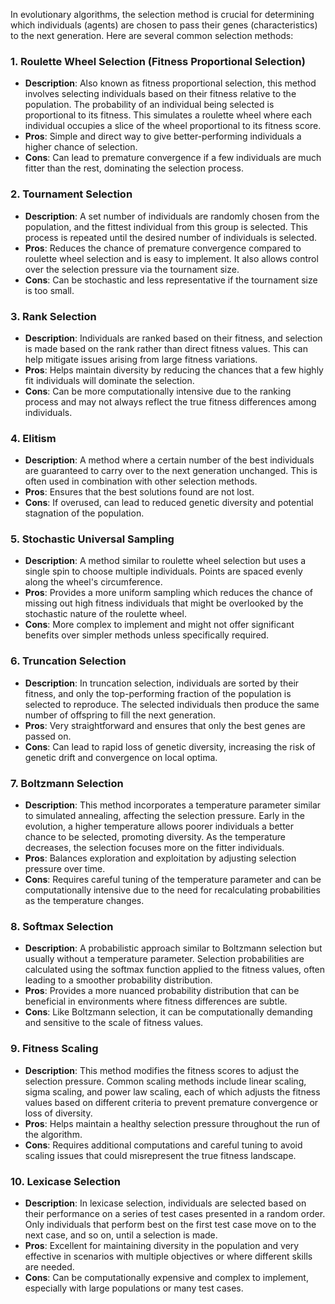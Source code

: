 In evolutionary algorithms, the selection method is crucial for determining which individuals (agents) are chosen to pass their genes (characteristics) to the next generation. Here are several common selection methods:

### 1. Roulette Wheel Selection (Fitness Proportional Selection)
- **Description**: Also known as fitness proportional selection, this method involves selecting individuals based on their fitness relative to the population. The probability of an individual being selected is proportional to its fitness. This simulates a roulette wheel where each individual occupies a slice of the wheel proportional to its fitness score.
- **Pros**: Simple and direct way to give better-performing individuals a higher chance of selection.
- **Cons**: Can lead to premature convergence if a few individuals are much fitter than the rest, dominating the selection process.

### 2. Tournament Selection
- **Description**: A set number of individuals are randomly chosen from the population, and the fittest individual from this group is selected. This process is repeated until the desired number of individuals is selected.
- **Pros**: Reduces the chance of premature convergence compared to roulette wheel selection and is easy to implement. It also allows control over the selection pressure via the tournament size.
- **Cons**: Can be stochastic and less representative if the tournament size is too small.

### 3. Rank Selection
- **Description**: Individuals are ranked based on their fitness, and selection is made based on the rank rather than direct fitness values. This can help mitigate issues arising from large fitness variations.
- **Pros**: Helps maintain diversity by reducing the chances that a few highly fit individuals will dominate the selection.
- **Cons**: Can be more computationally intensive due to the ranking process and may not always reflect the true fitness differences among individuals.

### 4. Elitism
- **Description**: A method where a certain number of the best individuals are guaranteed to carry over to the next generation unchanged. This is often used in combination with other selection methods.
- **Pros**: Ensures that the best solutions found are not lost.
- **Cons**: If overused, can lead to reduced genetic diversity and potential stagnation of the population.

### 5. Stochastic Universal Sampling
- **Description**: A method similar to roulette wheel selection but uses a single spin to choose multiple individuals. Points are spaced evenly along the wheel's circumference.
- **Pros**: Provides a more uniform sampling which reduces the chance of missing out high fitness individuals that might be overlooked by the stochastic nature of the roulette wheel.
- **Cons**: More complex to implement and might not offer significant benefits over simpler methods unless specifically required.

### 6. Truncation Selection
- **Description**: In truncation selection, individuals are sorted by their fitness, and only the top-performing fraction of the population is selected to reproduce. The selected individuals then produce the same number of offspring to fill the next generation.
- **Pros**: Very straightforward and ensures that only the best genes are passed on.
- **Cons**: Can lead to rapid loss of genetic diversity, increasing the risk of genetic drift and convergence on local optima.

### 7. Boltzmann Selection
- **Description**: This method incorporates a temperature parameter similar to simulated annealing, affecting the selection pressure. Early in the evolution, a higher temperature allows poorer individuals a better chance to be selected, promoting diversity. As the temperature decreases, the selection focuses more on the fitter individuals.
- **Pros**: Balances exploration and exploitation by adjusting selection pressure over time.
- **Cons**: Requires careful tuning of the temperature parameter and can be computationally intensive due to the need for recalculating probabilities as the temperature changes.

### 8. Softmax Selection
- **Description**: A probabilistic approach similar to Boltzmann selection but usually without a temperature parameter. Selection probabilities are calculated using the softmax function applied to the fitness values, often leading to a smoother probability distribution.
- **Pros**: Provides a more nuanced probability distribution that can be beneficial in environments where fitness differences are subtle.
- **Cons**: Like Boltzmann selection, it can be computationally demanding and sensitive to the scale of fitness values.

### 9. Fitness Scaling
- **Description**: This method modifies the fitness scores to adjust the selection pressure. Common scaling methods include linear scaling, sigma scaling, and power law scaling, each of which adjusts the fitness values based on different criteria to prevent premature convergence or loss of diversity.
- **Pros**: Helps maintain a healthy selection pressure throughout the run of the algorithm.
- **Cons**: Requires additional computations and careful tuning to avoid scaling issues that could misrepresent the true fitness landscape.

### 10. Lexicase Selection
- **Description**: In lexicase selection, individuals are selected based on their performance on a series of test cases presented in a random order. Only individuals that perform best on the first test case move on to the next case, and so on, until a selection is made.
- **Pros**: Excellent for maintaining diversity in the population and very effective in scenarios with multiple objectives or where different skills are needed.
- **Cons**: Can be computationally expensive and complex to implement, especially with large populations or many test cases.
